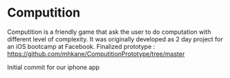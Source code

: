 Computition
===========
Computition is a friendly game that ask the user to do computation with different level of complexity. It was originally developed as 2 day project for an iOS bootcamp at Facebook. Finalized prototype : https://github.com/mhkane/ComputitionPrototype/tree/master

Initial commit for our iphone app
